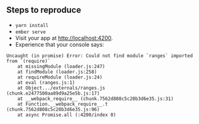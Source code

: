 ## Steps to reproduce
* `yarn install`
* `ember serve`
* Visit your app at [http://localhost:4200](http://localhost:4200).
* Experience that your console says:
```
Uncaught (in promise) Error: Could not find module `ranges` imported from `(require)`
    at missingModule (loader.js:247)
    at findModule (loader.js:258)
    at requireModule (loader.js:24)
    at eval (ranges.js:1)
    at Object.../externals/ranges.js (chunk.e2477500aa89d9a25e5b.js:17)
    at __webpack_require__ (chunk.7562d808c5c20b3d6e35.js:31)
    at Function.__webpack_require__.t (chunk.7562d808c5c20b3d6e35.js:96)
    at async Promise.all (:4200/index 0)
```


